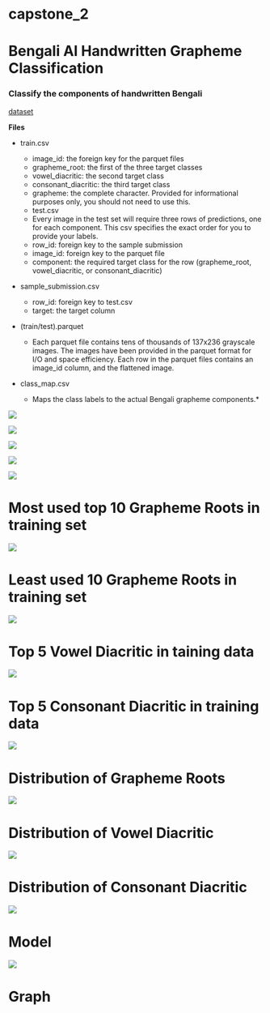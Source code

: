# capstone_2

# Bengali AI Handwritten Grapheme Classification

### Classify the components of handwritten Bengali

[dataset](https://www.kaggle.com/c/bengaliai-cv19)


**Files**

* train.csv

    - image_id: the foreign key for the parquet files
    - grapheme_root: the first of the three target classes
    - vowel_diacritic: the second target class
    - consonant_diacritic: the third target class
    - grapheme: the complete character. Provided for informational purposes only, you should not need to use this.

    * test.csv

    - Every image in the test set will require three rows of predictions, one for each component. 
    This csv specifies the exact order for you to provide your labels. 
    - row_id: foreign key to the sample submission 
    - image_id: foreign key to the parquet file 
    - component: the required target class for the row (grapheme_root, vowel_diacritic, or consonant_diacritic)

* sample_submission.csv

    - row_id: foreign key to test.csv
    - target: the target column

* (train/test).parquet

    - Each parquet file contains tens of thousands of 137x236 grayscale images. The images have been provided in the parquet format for I/O and space efficiency. Each row in the parquet files contains an image_id column, and the flattened image.

* class_map.csv

    - Maps the class labels to the actual Bengali grapheme components.*


<!-- ![Grapheme](img/2.png)
![Why Grapheme?](img/3.png)
![Why Common Graphemes in Contest?](img/4.png)
![Bengali Orthography](img/5.png)
![Labels example](img/6.png) -->

![](https://github.com/bethsung1011/capstone_2/blob/main/img/2%20_.gif)

![](https://github.com/bethsung1011/capstone_2/blob/main/img/3%20_.gif)

![](https://github.com/bethsung1011/capstone_2/blob/main/img/4%20_.gif)

![](https://github.com/bethsung1011/capstone_2/blob/main/img/5%20_.gif)

![](https://github.com/bethsung1011/capstone_2/blob/main/img/6%20_.gif)




# Most used top 10 Grapheme Roots in training set
![](https://github.com/bethsung1011/capstone_2/blob/main/img/top%2010%20Grapheme%20Roots%20in%20training%20data.gif)

# Least used 10 Grapheme Roots in training set
![](https://github.com/bethsung1011/capstone_2/blob/main/img/Least%20used%2010%20Grapheme%20Roots%20in%20training%20data.gif)

# Top 5 Vowel Diacritic in taining data
![](https://github.com/bethsung1011/capstone_2/blob/main/img/Top%205%20Vowel%20Diacritic%20%20in%20training%20data.gif)

# Top 5 Consonant Diacritic in training data
![](https://github.com/bethsung1011/capstone_2/blob/main/img/Top%205%20Consonant%20Diacritic%20in%20training%20data.gif)

# Distribution of Grapheme Roots

![](https://github.com/bethsung1011/capstone_2/blob/main/img/dist_Grapheme%20Roots%20_.gif)

# Distribution of Vowel Diacritic

![](https://github.com/bethsung1011/capstone_2/blob/main/img/dist_%20Vowel%20Diacritic%20.gif)

# Distribution of Consonant Diacritic

![](https://github.com/bethsung1011/capstone_2/blob/main/img/dist_Consonant%20Diacritic.gif)


# Model 

![](https://github.com/bethsung1011/capstone_2/blob/main/img/model1_.gif)


# Graph



